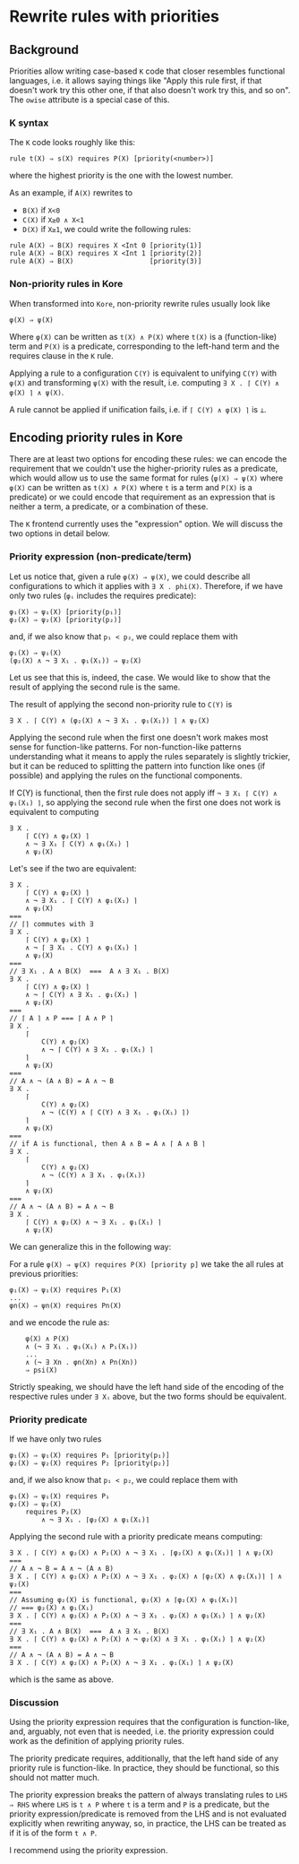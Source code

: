 Rewrite rules with priorities
=============================

Background
----------

Priorities allow writing case-based `K` code that closer resembles functional
languages, i.e. it allows saying things like "Apply this rule first,
if that doesn't work try this other one, if that also doesn't work try
this, and so on". The `owise` attribute is a special case of this.

### K syntax

The `K` code looks roughly like this:

```
rule t(X) ⇒ s(X) requires P(X) [priority(<number>)]
```

where the highest priority is the one with the lowest number.

As an example, if `A(X)` rewrites to
* `B(X)` if `X<0`
* `C(X)` if `X≥0 ∧ X<1`
* `D(X)` if `X≥1`,
we could write the following rules:

```
rule A(X) ⇒ B(X) requires X <Int 0 [priority(1)]
rule A(X) ⇒ B(X) requires X <Int 1 [priority(2)]
rule A(X) ⇒ B(X)                   [priority(3)]
```

### Non-priority rules in Kore

When transformed into `Kore`, non-priority rewrite rules usually look like

```
φ(X) ⇒ ψ(X)
```

Where `φ(X)` can be written as `t(X) ∧ P(X)` where `t(X)` is a
(function-like) term and `P(X)` is a predicate, corresponding to the
left-hand term and the requires clause in the `K` rule.

Applying a rule to a configuration `C(Y)` is equivalent to unifying
`C(Y)` with `φ(X)` and transforming `ψ(X)` with the result, i.e.
computing `∃ X . ⌈ C(Y) ∧ φ(X) ⌉ ∧ ψ(X)`.

A rule cannot be applied if unification fails, i.e. if
`⌈ C(Y) ∧ φ(X) ⌉` is `⊥`.

Encoding priority rules in Kore
-------------------------------

There are at least two options for encoding these rules: we can encode
the requirement that we couldn't use the higher-priority rules as a predicate,
which would allow us to use the same format for rules (`φ(X) ⇒ ψ(X)`
where `φ(X)` can be written as `t(X) ∧ P(X)` where `t` is a term and
`P(X)` is a predicate) or we could encode that requirement as an expression
that is neither a term, a predicate, or a combination of these.

The `K` frontend currently uses the "expression" option. We will discuss
the two options in detail below.

### Priority expression (non-predicate/term)

Let us notice that, given a rule `φ(X) ⇒ ψ(X)`, we could describe
all configurations to which it applies with `∃ X . phi(X)`. Therefore,
if we have only two rules (`φᵢ` includes the requires predicate):
```
φ₁(X) ⇒ ψ₁(X) [priority(p₁)]
φ₂(X) ⇒ ψ₂(X) [priority(p₂)]
```
and, if we also know that `p₁ < p₂`, we could replace them with
```
φ₁(X) ⇒ ψ₁(X)
(φ₂(X) ∧ ¬ ∃ X₁ . φ₁(X₁)) ⇒ ψ₂(X)
```

Let us see that this is, indeed, the case. We would like to show that the
result of applying the second rule is the same.

The result of applying the second non-priority rule to `C(Y)` is
```
∃ X . ⌈ C(Y) ∧ (φ₂(X) ∧ ¬ ∃ X₁ . φ₁(X₁)) ⌉ ∧ ψ₂(X)
```

Applying the second rule when the first one doesn't work makes most sense for
function-like patterns. For non-function-like patterns understanding what it
means to apply the rules separately is slightly trickier, but it can be
reduced to splitting the pattern into function like ones (if possible) and
applying the rules on the functional components.

If C(Y) is functional, then the first rule does not apply iff
`¬ ∃ X₁ ⌈ C(Y) ∧ φ₁(X₁) ⌉`, so
applying the second rule when the first one does
not work is equivalent to computing
```
∃ X .
    ⌈ C(Y) ∧ φ₂(X) ⌉
    ∧ ¬ ∃ X₁ ⌈ C(Y) ∧ φ₁(X₁) ⌉
    ∧ ψ₂(X)
```

Let's see if the two are equivalent:

```
∃ X .
    ⌈ C(Y) ∧ φ₂(X) ⌉
    ∧ ¬ ∃ X₁ . ⌈ C(Y) ∧ φ₁(X₁) ⌉
    ∧ ψ₂(X)
===
// ⌈⌉ commutes with ∃
∃ X .
    ⌈ C(Y) ∧ φ₂(X) ⌉
    ∧ ¬ ⌈ ∃ X₁ . C(Y) ∧ φ₁(X₁) ⌉
    ∧ ψ₂(X)
===
// ∃ X₁ . A ∧ B(X)  ===  A ∧ ∃ X₁ . B(X)
∃ X .
    ⌈ C(Y) ∧ φ₂(X) ⌉
    ∧ ¬ ⌈ C(Y) ∧ ∃ X₁ . φ₁(X₁) ⌉
    ∧ ψ₂(X)
===
// ⌈ A ⌉ ∧ P === ⌈ A ∧ P ⌉
∃ X .
    ⌈
        C(Y) ∧ φ₂(X)
        ∧ ¬ ⌈ C(Y) ∧ ∃ X₁ . φ₁(X₁) ⌉
    ⌉
    ∧ ψ₂(X)
===
// A ∧ ¬ (A ∧ B) = A ∧ ¬ B
∃ X .
    ⌈
        C(Y) ∧ φ₂(X)
        ∧ ¬ (C(Y) ∧ ⌈ C(Y) ∧ ∃ X₁ . φ₁(X₁) ⌉)
    ⌉
    ∧ ψ₂(X)
===
// if A is functional, then A ∧ B = A ∧ ⌈ A ∧ B ⌉
∃ X .
    ⌈
        C(Y) ∧ φ₂(X)
        ∧ ¬ (C(Y) ∧ ∃ X₁ . φ₁(X₁))
    ⌉
    ∧ ψ₂(X)
===
// A ∧ ¬ (A ∧ B) = A ∧ ¬ B
∃ X .
    ⌈ C(Y) ∧ φ₂(X) ∧ ¬ ∃ X₁ . φ₁(X₁) ⌉
    ∧ ψ₂(X)
```

We can generalize this in the following way:

For a rule `φ(X) ⇒ ψ(X) requires P(X) [priority p]` we take the all
rules at previous priorities:
```
φ₁(X) ⇒ ψ₁(X) requires P₁(X)
...
φn(X) ⇒ ψn(X) requires Pn(X)
```
and we encode the rule as:
```
    φ(X) ∧ P(X)
    ∧ (¬ ∃ X₁ . φ₁(X₁) ∧ P₁(X₁))
    ...
    ∧ (¬ ∃ Xn . φn(Xn) ∧ Pn(Xn))
    ⇒ psi(X)
```
Strictly speaking, we should have the left hand side of the encoding of the
respective rules under `∃ Xᵢ` above, but the two forms should be
equivalent.

### Priority predicate

If we have only two rules
```
φ₁(X) ⇒ ψ₁(X) requires P₁ [priority(p₁)]
φ₂(X) ⇒ ψ₂(X) requires P₂ [priority(p₂)]
```
and, if we also know that `p₁ < p₂`, we could replace them with
```
φ₁(X) ⇒ ψ₁(X) requires P₁
φ₂(X) ⇒ ψ₂(X)
    requires P₂(X)
        ∧ ¬ ∃ X₁ . ⌈φ₂(X) ∧ φ₁(X₁)⌉
```

Applying the second rule with a priority predicate means computing:
```
∃ X . ⌈ C(Y) ∧ φ₂(X) ∧ P₂(X) ∧ ¬ ∃ X₁ . ⌈φ₂(X) ∧ φ₁(X₁)⌉ ⌉ ∧ ψ₂(X)
===
// A ∧ ¬ B = A ∧ ¬ (A ∧ B)
∃ X . ⌈ C(Y) ∧ φ₂(X) ∧ P₂(X) ∧ ¬ ∃ X₁ . φ₂(X) ∧ ⌈φ₂(X) ∧ φ₁(X₁)⌉ ⌉ ∧ ψ₂(X)
===
// Assuming φ₂(X) is functional, φ₂(X) ∧ ⌈φ₂(X) ∧ φ₁(X₁)⌉
// === φ₂(X) ∧ φ₁(X₁)
∃ X . ⌈ C(Y) ∧ φ₂(X) ∧ P₂(X) ∧ ¬ ∃ X₁ . φ₂(X) ∧ φ₁(X₁) ⌉ ∧ ψ₂(X)
===
// ∃ X₁ . A ∧ B(X)  ===  A ∧ ∃ X₁ . B(X)
∃ X . ⌈ C(Y) ∧ φ₂(X) ∧ P₂(X) ∧ ¬ φ₂(X) ∧ ∃ X₁ . φ₁(X₁) ⌉ ∧ ψ₂(X)
===
// A ∧ ¬ (A ∧ B) = A ∧ ¬ B
∃ X . ⌈ C(Y) ∧ φ₂(X) ∧ P₂(X) ∧ ¬ ∃ X₁ . φ₁(X₁) ⌉ ∧ ψ₂(X)
```
which is the same as above.

### Discussion

Using the priority expression requires that the configuration is function-like,
and, arguably, not even that is needed, i.e. the priority expression could
work as the definition of applying priority rules.

The priority predicate requires, additionally, that the left hand side of any
priority rule is function-like. In practice, they should
be functional, so this should not matter much.

The priority expression breaks the pattern of always translating rules to
`LHS ⇒ RHS` where `LHS` is `t ∧ P` where `t` is a term and `P` is a
predicate, but the priority expression/predicate is removed from the LHS and
is not evaluated explicitly when rewriting anyway, so, in practice, the LHS can
be treated as if it is of the form `t ∧ P`.

I recommend using the priority expression.


